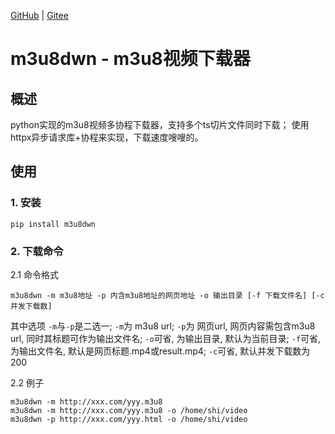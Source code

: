 [GitHub](https://github.com/shigebeyond/m3u8dwn) | [Gitee](https://gitee.com/shigebeyond/m3u8dwn)

# m3u8dwn - m3u8视频下载器
## 概述
python实现的m3u8视频多协程下载器，支持多个ts切片文件同时下载；
使用httpx异步请求库+协程来实现，下载速度嗖嗖的。

## 使用
### 1. 安装
```
pip install m3u8dwn
```

### 2. 下载命令
2.1 命令格式
```
m3u8dwn -m m3u8地址 -p 内含m3u8地址的网页地址 -o 输出目录 [-f 下载文件名] [-c 并发下载数] 
```

其中选项
`-m`与`-p`是二选一;
`-m`为 m3u8 url;
`-p`为 网页url, 网页内容需包含m3u8 url, 同时其标题可作为输出文件名;
`-o`可省, 为输出目录, 默认为当前目录;
`-f`可省, 为输出文件名, 默认是网页标题.mp4或result.mp4;
`-c`可省, 默认并发下载数为200

2.2 例子
```
m3u8dwn -m http://xxx.com/yyy.m3u8
m3u8dwn -m http://xxx.com/yyy.m3u8 -o /home/shi/video
m3u8dwn -p http://xxx.com/yyy.html -o /home/shi/video
```